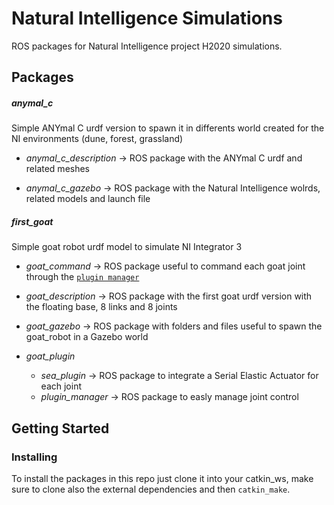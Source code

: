 # Natural Intelligence Simulations

ROS packages for Natural Intelligence project H2020 simulations.

## Packages

##### anymal_c

Simple ANYmal C urdf version to spawn it in differents world created for the NI environments (dune, forest, grassland)

- *anymal_c_description* →
ROS package with the ANYmal C urdf and related meshes
	
- *anymal_c_gazebo* →
ROS package with the Natural Intelligence wolrds, related models and launch file

##### first_goat

Simple goat robot urdf model to simulate NI Integrator 3

- *goat_command* →
ROS package useful to command each goat joint through the [`plugin manager`](https://github.com/Richi90/ROS-Gazebo-plugin-qbmove)

- *goat_description* →
ROS package with the first goat urdf version with the floating base, 8 links and 8 joints
	
- *goat_gazebo* →
ROS package with folders and files useful to spawn the goat_robot in a Gazebo world

- *goat_plugin* 
	- *sea_plugin* → ROS package to integrate a Serial Elastic Actuator for each joint
	- *plugin_manager* → ROS package to easly manage joint control

## Getting Started

### Installing

To install the packages in this repo just clone it into your catkin_ws, make sure to clone also the external dependencies and then `catkin_make`.
